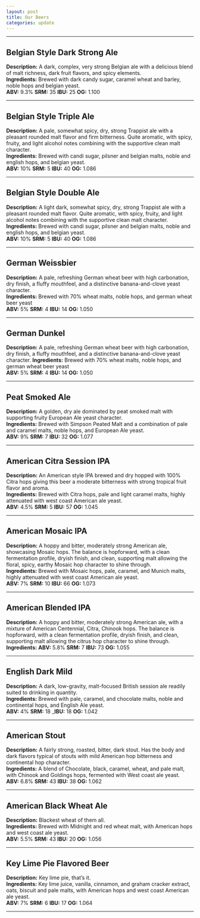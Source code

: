 ```yaml
---
layout: post
title: Our Beers
categories: update
---
```


___

## Belgian Style Dark Strong Ale
**Description:**  A dark, complex, very strong Belgian ale with a delicious blend of malt richness, dark fruit flavors, and spicy elements. <br />
**Ingredients:**  Brewed with dark candy sugar, caramel wheat and barley, noble hops and belgian yeast. <br />
__ABV:__ 9.3%
__SRM:__ 35
__IBU:__ 25
__OG:__ 1.100

___

## Belgian Style Triple Ale
**Description:**  A pale, somewhat spicy, dry, strong Trappist ale with a pleasant rounded malt flavor and firm bitterness. Quite aromatic, with spicy, fruity, and light alcohol notes combining with the supportive clean malt character. <br />
**Ingredients:**  Brewed with candi sugar, pilsner and belgian malts, noble and english hops, and belgian yeast.<br />
__ABV:__ 10%
__SRM:__ 5
__IBU:__ 40
__OG:__ 1.086

___

## Belgian Style Double Ale
**Description:**  A light dark, somewhat spicy, dry, strong Trappist ale with a pleasant rounded malt flavor. Quite aromatic, with spicy, fruity, and light alcohol notes combining with the supportive clean malt character. <br />
**Ingredients:**  Brewed with candi sugar, pilsner and belgian malts, noble and english hops, and belgian yeast.<br />
__ABV:__ 10%
__SRM:__ 5
__IBU:__ 40
__OG:__ 1.086

___

## German Weissbier
**Description:**  A pale, refreshing German wheat beer with high carbonation, dry finish, a fluffy mouthfeel, and a distinctive banana-and-clove yeast character. <br />
**Ingredients:**  Brewed with 70% wheat malts, noble hops, and german wheat beer yeast <br />
__ABV:__ 5%
__SRM:__ 4
__IBU:__ 14
__OG:__ 1.050

___

## German Dunkel 
**Description:**  A pale, refreshing German wheat beer with high carbonation, dry finish, a fluffy mouthfeel, and a distinctive banana-and-clove yeast character.
**Ingredients:**  Brewed with 70% wheat malts, noble hops, and german wheat beer yeast <br />
__ABV:__ 5%
__SRM:__ 4
__IBU:__ 14
__OG:__ 1.050

___

## Peat Smoked Ale
**Description:**  A golden, dry ale dominated by peat smoked malt with supporting fruity European Ale yeast character. <br />
**Ingredients:**  Brewed with Simpson Peated Malt and a combination of pale and caramel malts, noble hops, and European Ale yeast. <br />
__ABV:__ 9%
__SRM:__ 7
__IBU:__ 32
__OG:__ 1.077

___

## American Citra Session IPA
**Description:**  An American style IPA  brewed and dry hopped with 100% Citra hops giving this beer a moderate bitterness with strong tropical fruit flavor and aroma. <br />
**Ingredients:**  Brewed with Citra hops, pale and light caramel malts, highly attenuated with west coast American ale yeast. <br />
__ABV:__ 4.5%
__SRM:__ 5
__IBU:__ 57
__OG:__ 1.045

___

## American Mosaic IPA
**Description:** A hoppy and bitter, moderately strong American ale, showcasing Mosaic hops.  The balance is hopforward, with a clean fermentation profile, dryish finish, and clean, supporting malt allowing the floral, spicy, earthy Mosaic hop character to shine through. <br />
**Ingredients:**  Brewed with Mosaic hops, pale, caramel, and Munich malts, highly attenuated with west coast American ale yeast. <br />
__ABV:__ 7%
__SRM:__ 10
__IBU:__ 66
__OG:__ 1.073

___

## American Blended IPA
**Description:** A hoppy and bitter, moderately strong American ale, with a mixture of American Centennial, Citra, Chinook hops.  The balance is hopforward, with a clean fermentation profile, dryish finish, and clean, supporting malt allowing the citrus hop character to shine through. <br />
**Ingredients:**
__ABV:__ 5.8%
__SRM:__ 7
__IBU:__ 73
__OG:__ 1.055
___

## English Dark Mild
**Description:** A dark, low-gravity, malt-focused British session ale readily suited to drinking in quantity.  <br />
**Ingredients:**  Brewed with pale, caramel, and chocolate malts, noble and continental hops, and English Ale yeast. <br />
__ABV:__ 4%
__SRM:__ 18
___IBU:__ 18
__OG:__ 1.042
___

## American Stout
**Description:** A fairly strong, roasted, bitter, dark stout. Has the body and dark flavors typical of stouts with mild American hop bitterness and continental hop character. <br />
**Ingredients:**  A blend of Chocolate, black, caramel, wheat, and pale malt, with Chinook and Goldings hops, fermented with West coast ale yeast. <br />
__ABV:__ 6.8% 
__SRM:__ 43 
__IBU:__ 38 
__OG:__ 1.062 

___

## American Black Wheat Ale
**Description:**  Blackest wheat of them all. <br />
**Ingredients:** Brewed with Midnight and red wheat malt, with American hops and west coast ale yeast. <br />
__ABV:__ 5.5%
__SRM:__ 43
__IBU:__ 20
__OG:__ 1.056

___

## Key Lime Pie Flavored Beer
**Description:**  Key lime pie, that’s it. <br />
**Ingredients:** Key lime juice, vanilla, cinnamon, and graham cracker extract, oats, biscuit and pale malts, with American hops and west coast American ale yeast. <br />
__ABV:__ 7%
__SRM:__ 6
__IBU:__ 17
__OG:__ 1.064

___

